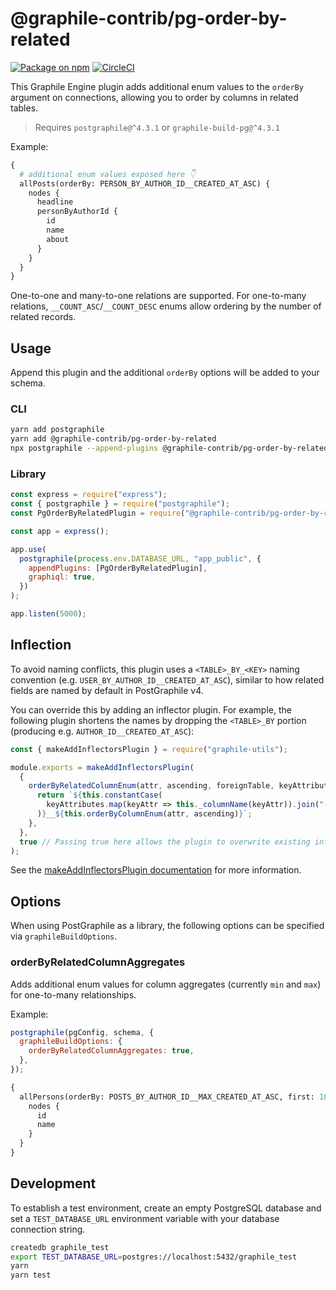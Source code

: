 # @graphile-contrib/pg-order-by-related

[![Package on npm](https://img.shields.io/npm/v/@graphile-contrib/pg-order-by-related.svg)](https://www.npmjs.com/package/@graphile-contrib/pg-order-by-related) [![CircleCI](https://circleci.com/gh/graphile-contrib/pg-order-by-related.svg?style=svg)](https://circleci.com/gh/graphile-contrib/pg-order-by-related)

This Graphile Engine plugin adds additional enum values to the `orderBy` argument on connections, allowing you to order by columns in related tables.

> Requires `postgraphile@^4.3.1` or `graphile-build-pg@^4.3.1`

Example:

```graphql
{
  # additional enum values exposed here 👇
  allPosts(orderBy: PERSON_BY_AUTHOR_ID__CREATED_AT_ASC) {
    nodes {
      headline
      personByAuthorId {
        id
        name
        about
      }
    }
  }
}
```

One-to-one and many-to-one relations are supported. For one-to-many relations, `__COUNT_ASC`/`__COUNT_DESC` enums allow ordering by the number of related records.

## Usage

Append this plugin and the additional `orderBy` options will be added to your schema.

### CLI

```bash
yarn add postgraphile
yarn add @graphile-contrib/pg-order-by-related
npx postgraphile --append-plugins @graphile-contrib/pg-order-by-related
```

### Library

```js
const express = require("express");
const { postgraphile } = require("postgraphile");
const PgOrderByRelatedPlugin = require("@graphile-contrib/pg-order-by-related");

const app = express();

app.use(
  postgraphile(process.env.DATABASE_URL, "app_public", {
    appendPlugins: [PgOrderByRelatedPlugin],
    graphiql: true,
  })
);

app.listen(5000);
```

## Inflection

To avoid naming conflicts, this plugin uses a `<TABLE>_BY_<KEY>` naming convention (e.g. `USER_BY_AUTHOR_ID__CREATED_AT_ASC`), similar to how related fields are named by default in PostGraphile v4.

You can override this by adding an inflector plugin. For example, the following plugin shortens the names by dropping the `<TABLE>_BY` portion (producing e.g. `AUTHOR_ID__CREATED_AT_ASC`):

```js
const { makeAddInflectorsPlugin } = require("graphile-utils");

module.exports = makeAddInflectorsPlugin(
  {
    orderByRelatedColumnEnum(attr, ascending, foreignTable, keyAttributes) {
      return `${this.constantCase(
        keyAttributes.map(keyAttr => this._columnName(keyAttr)).join("-and-")
      )}__${this.orderByColumnEnum(attr, ascending)}`;
    },
  },
  true // Passing true here allows the plugin to overwrite existing inflectors.
);
```

See the [makeAddInflectorsPlugin documentation](https://www.graphile.org/postgraphile/make-add-inflectors-plugin/) for more information.

## Options

When using PostGraphile as a library, the following options can be specified via `graphileBuildOptions`.

### orderByRelatedColumnAggregates

Adds additional enum values for column aggregates (currently `min` and `max`) for one-to-many relationships.

Example:

```js
postgraphile(pgConfig, schema, {
  graphileBuildOptions: {
    orderByRelatedColumnAggregates: true,
  },
});
```

```graphql
{
  allPersons(orderBy: POSTS_BY_AUTHOR_ID__MAX_CREATED_AT_ASC, first: 10) {
    nodes {
      id
      name
    }
  }
}
```

## Development

To establish a test environment, create an empty PostgreSQL database and set a `TEST_DATABASE_URL` environment variable with your database connection string.

```bash
createdb graphile_test
export TEST_DATABASE_URL=postgres://localhost:5432/graphile_test
yarn
yarn test
```
